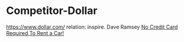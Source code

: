 # Competitor-Dollar
https://www.dollar.com/ relation: inspire. Dave Ramsey [No Credit Card Required To Rent a Car!](https://youtu.be/OzmhWlymySI)
